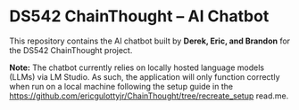 # DS542 ChainThought – AI Chatbot

This repository contains the AI chatbot built by **Derek, Eric, and Brandon** for the DS542 ChainThought project.

**Note:** The chatbot currently relies on locally hosted language models (LLMs) via LM Studio. As such, the application will only function correctly when run on a local machine following the setup guide in the https://github.com/ericgulottyjr/ChainThought/tree/recreate_setup read.me.
